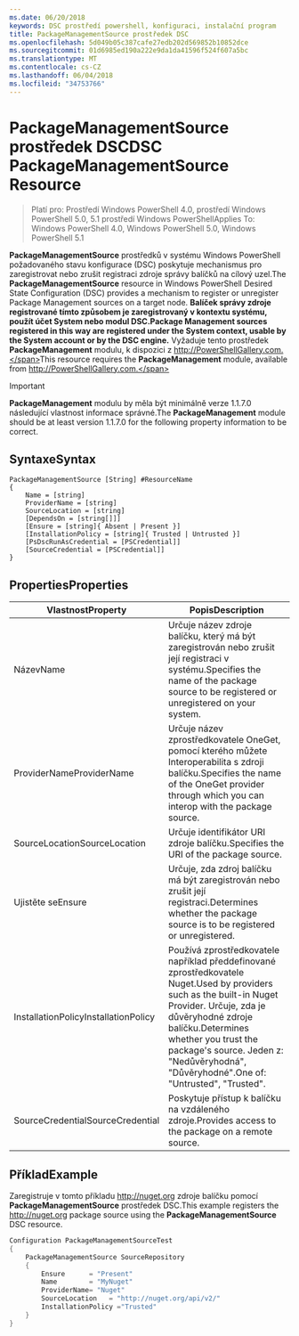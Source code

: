 ```yaml
---
ms.date: 06/20/2018
keywords: DSC prostředí powershell, konfiguraci, instalační program
title: PackageManagementSource prostředek DSC
ms.openlocfilehash: 5d049b05c387cafe27edb202d569852b10852dce
ms.sourcegitcommit: 01d6985ed190a222e9da1da41596f524f607a5bc
ms.translationtype: MT
ms.contentlocale: cs-CZ
ms.lasthandoff: 06/04/2018
ms.locfileid: "34753766"
---
```

# <a name="dsc-packagemanagementsource-resource"></a><span data-ttu-id="ba4e6-103">PackageManagementSource prostředek DSC</span><span class="sxs-lookup"><span data-stu-id="ba4e6-103">DSC PackageManagementSource Resource</span></span>

> <span data-ttu-id="ba4e6-104">Platí pro: Prostředí Windows PowerShell 4.0, prostředí Windows PowerShell 5.0, 5.1 prostředí Windows PowerShell</span><span class="sxs-lookup"><span data-stu-id="ba4e6-104">Applies To: Windows PowerShell 4.0, Windows PowerShell 5.0, Windows PowerShell 5.1</span></span>

<span data-ttu-id="ba4e6-105">**PackageManagementSource** prostředků v systému Windows PowerShell požadovaného stavu konfigurace (DSC) poskytuje mechanismus pro zaregistrovat nebo zrušit registraci zdroje správy balíčků na cílový uzel.</span><span class="sxs-lookup"><span data-stu-id="ba4e6-105">The **PackageManagementSource** resource in Windows PowerShell Desired State Configuration (DSC) provides a mechanism to register or unregister Package Management sources on a target node.</span></span> <span data-ttu-id="ba4e6-106">**Balíček správy zdroje registrované tímto způsobem je zaregistrovaný v kontextu systému, použít účet System nebo modul DSC.**</span><span class="sxs-lookup"><span data-stu-id="ba4e6-106">**Package Management sources registered in this way are registered under the System context, usable by the System account or by the DSC engine.**</span></span> <span data-ttu-id="ba4e6-107">Vyžaduje tento prostředek **PackageManagement** modulu, k dispozici z http://PowerShellGallery.com.</span><span class="sxs-lookup"><span data-stu-id="ba4e6-107">This resource requires the **PackageManagement** module, available from http://PowerShellGallery.com.</span></span>

> [!IMPORTANT]
> <span data-ttu-id="ba4e6-108">**PackageManagement** modulu by měla být minimálně verze 1.1.7.0 následující vlastnost informace správné.</span><span class="sxs-lookup"><span data-stu-id="ba4e6-108">The **PackageManagement** module should be at least version 1.1.7.0 for the following property information to be correct.</span></span>

## <a name="syntax"></a><span data-ttu-id="ba4e6-109">Syntaxe</span><span class="sxs-lookup"><span data-stu-id="ba4e6-109">Syntax</span></span>

```
PackageManagementSource [String] #ResourceName
{
    Name = [string]
    ProviderName = [string]
    SourceLocation = [string]
    [DependsOn = [string[]]]
    [Ensure = [string]{ Absent | Present }]
    [InstallationPolicy = [string]{ Trusted | Untrusted }]
    [PsDscRunAsCredential = [PSCredential]]
    [SourceCredential = [PSCredential]]
}
```

## <a name="properties"></a><span data-ttu-id="ba4e6-110">Properties</span><span class="sxs-lookup"><span data-stu-id="ba4e6-110">Properties</span></span>

|  <span data-ttu-id="ba4e6-111">Vlastnost</span><span class="sxs-lookup"><span data-stu-id="ba4e6-111">Property</span></span>  |  <span data-ttu-id="ba4e6-112">Popis</span><span class="sxs-lookup"><span data-stu-id="ba4e6-112">Description</span></span>   |
|---|---|
| <span data-ttu-id="ba4e6-113">Název</span><span class="sxs-lookup"><span data-stu-id="ba4e6-113">Name</span></span>| <span data-ttu-id="ba4e6-114">Určuje název zdroje balíčku, který má být zaregistrován nebo zrušit její registraci v systému.</span><span class="sxs-lookup"><span data-stu-id="ba4e6-114">Specifies the name of the package source to be registered or unregistered on your system.</span></span>|
| <span data-ttu-id="ba4e6-115">ProviderName</span><span class="sxs-lookup"><span data-stu-id="ba4e6-115">ProviderName</span></span>| <span data-ttu-id="ba4e6-116">Určuje název zprostředkovatele OneGet, pomocí kterého můžete Interoperabilita s zdroji balíčku.</span><span class="sxs-lookup"><span data-stu-id="ba4e6-116">Specifies the name of the OneGet provider through which you can interop with the package source.</span></span>|
| <span data-ttu-id="ba4e6-117">SourceLocation</span><span class="sxs-lookup"><span data-stu-id="ba4e6-117">SourceLocation</span></span>| <span data-ttu-id="ba4e6-118">Určuje identifikátor URI zdroje balíčku.</span><span class="sxs-lookup"><span data-stu-id="ba4e6-118">Specifies the URI of the package source.</span></span>|
| <span data-ttu-id="ba4e6-119">Ujistěte se</span><span class="sxs-lookup"><span data-stu-id="ba4e6-119">Ensure</span></span>| <span data-ttu-id="ba4e6-120">Určuje, zda zdroj balíčku má být zaregistrován nebo zrušit její registraci.</span><span class="sxs-lookup"><span data-stu-id="ba4e6-120">Determines whether the package source is to be registered or unregistered.</span></span>|
| <span data-ttu-id="ba4e6-121">InstallationPolicy</span><span class="sxs-lookup"><span data-stu-id="ba4e6-121">InstallationPolicy</span></span>| <span data-ttu-id="ba4e6-122">Používá zprostředkovatele například předdefinované zprostředkovatele Nuget.</span><span class="sxs-lookup"><span data-stu-id="ba4e6-122">Used by providers such as the built-in Nuget Provider.</span></span> <span data-ttu-id="ba4e6-123">Určuje, zda je důvěryhodné zdroje balíčku.</span><span class="sxs-lookup"><span data-stu-id="ba4e6-123">Determines whether you trust the package's source.</span></span> <span data-ttu-id="ba4e6-124">Jeden z: "Nedůvěryhodná", "Důvěryhodné".</span><span class="sxs-lookup"><span data-stu-id="ba4e6-124">One of: "Untrusted", "Trusted".</span></span>|
| <span data-ttu-id="ba4e6-125">SourceCredential</span><span class="sxs-lookup"><span data-stu-id="ba4e6-125">SourceCredential</span></span>| <span data-ttu-id="ba4e6-126">Poskytuje přístup k balíčku na vzdáleného zdroje.</span><span class="sxs-lookup"><span data-stu-id="ba4e6-126">Provides access to the package on a remote source.</span></span>|

## <a name="example"></a><span data-ttu-id="ba4e6-127">Příklad</span><span class="sxs-lookup"><span data-stu-id="ba4e6-127">Example</span></span>

<span data-ttu-id="ba4e6-128">Zaregistruje v tomto příkladu http://nuget.org zdroje balíčku pomocí **PackageManagementSource** prostředek DSC.</span><span class="sxs-lookup"><span data-stu-id="ba4e6-128">This example registers the http://nuget.org package source using the **PackageManagementSource** DSC resource.</span></span>

```powershell
Configuration PackageManagementSourceTest
{
    PackageManagementSource SourceRepository
    {
        Ensure      = "Present"
        Name        = "MyNuget"
        ProviderName= "Nuget"
        SourceLocation   = "http://nuget.org/api/v2/"
        InstallationPolicy ="Trusted"
    }
}
```